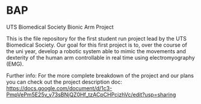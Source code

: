 # BAP
UTS Biomedical Society Bionic Arm Project

This is the file repository for the first student run project lead by the UTS Biomedical Society. 
Our goal for this first project is to, over the course of the uni year, develop a robotic system able to mimic the movements and dexterity of the human arm controllable in real time using electromyography (EMG). 

Further info:
For the more complete breakdown of the project and our plans you can check out the project description doc:
https://docs.google.com/document/d/1c3-PmpVePm5E25v_y73sBNjQZ0Hf_tzACpCHPcjzhVc/edit?usp=sharing
